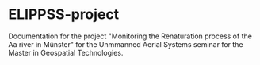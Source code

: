 # ELIPPSS-project
Documentation for the project "Monitoring the Renaturation process of the Aa river in Münster" for the Unmmanned Aerial Systems seminar for the Master in Geospatial Technologies.
